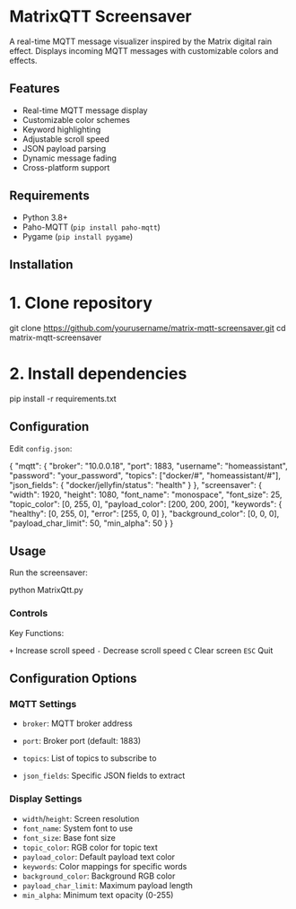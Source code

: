 
# MatrixQTT Screensaver

A real-time MQTT message visualizer inspired by the Matrix digital rain effect. Displays incoming MQTT messages with customizable colors and effects.



## Features

- Real-time MQTT message display
- Customizable color schemes
- Keyword highlighting
- Adjustable scroll speed
- JSON payload parsing
- Dynamic message fading
- Cross-platform support

## Requirements

- Python 3.8+
- Paho-MQTT (`pip install paho-mqtt`)
- Pygame (`pip install pygame`)

## Installation


# 1. Clone repository
git clone https://github.com/yourusername/matrix-mqtt-screensaver.git
cd matrix-mqtt-screensaver

# 2. Install dependencies
pip install -r requirements.txt

## Configuration

Edit `config.json`:


{
  "mqtt": {
    "broker": "10.0.0.18",
    "port": 1883,
    "username": "homeassistant",
    "password": "your_password",
    "topics": ["docker/#", "homeassistant/#"],
    "json_fields": {
      "docker/jellyfin/status": "health"
    }
  },
  "screensaver": {
    "width": 1920,
    "height": 1080,
    "font_name": "monospace",
    "font_size": 25,
    "topic_color": [0, 255, 0],
    "payload_color": [200, 200, 200],
    "keywords": {
      "healthy": [0, 255, 0],
      "error": [255, 0, 0]
    },
    "background_color": [0, 0, 0],
    "payload_char_limit": 50,
    "min_alpha": 50
  }
}

## Usage

Run the screensaver:

python MatrixQtt.py

### Controls

Key Functions:

`+`
Increase scroll speed
`-`
Decrease scroll speed
`C`
Clear screen
`ESC`
Quit

## Configuration Options

### MQTT Settings

-   `broker`: MQTT broker address
    
-   `port`: Broker port (default: 1883)
    
-   `topics`: List of topics to subscribe to
    
-   `json_fields`: Specific JSON fields to extract
    

### Display Settings

-   `width`/`height`: Screen resolution
-   `font_name`: System font to use    
-   `font_size`: Base font size
-   `topic_color`: RGB color for topic text
-   `payload_color`: Default payload text color
-   `keywords`: Color mappings for specific words
-   `background_color`: Background RGB color
-   `payload_char_limit`: Maximum payload length
-   `min_alpha`: Minimum text opacity (0-255)
